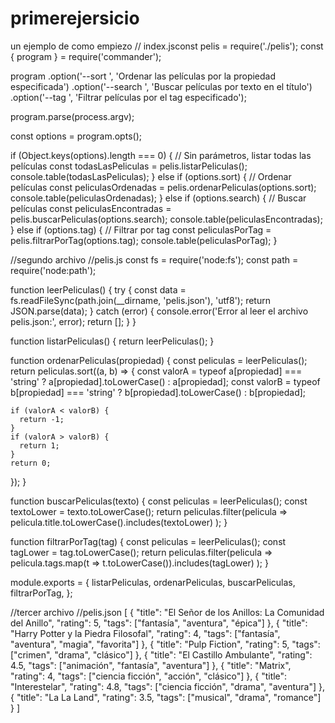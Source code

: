 # primerejersicio
un ejemplo de como empiezo
// index.jsconst pelis = require('./pelis');
const { program } = require('commander');

program
  .option('--sort <propiedad>', 'Ordenar las películas por la propiedad especificada')
  .option('--search <texto>', 'Buscar películas por texto en el título')
  .option('--tag <nombreDelTag>', 'Filtrar películas por el tag especificado');

program.parse(process.argv);

const options = program.opts();

if (Object.keys(options).length === 0) {
  // Sin parámetros, listar todas las películas
  const todasLasPeliculas = pelis.listarPeliculas();
  console.table(todasLasPeliculas);
} else if (options.sort) {
  // Ordenar películas
  const peliculasOrdenadas = pelis.ordenarPeliculas(options.sort);
  console.table(peliculasOrdenadas);
} else if (options.search) {
  // Buscar películas
  const peliculasEncontradas = pelis.buscarPeliculas(options.search);
  console.table(peliculasEncontradas);
} else if (options.tag) {
  // Filtrar por tag
  const peliculasPorTag = pelis.filtrarPorTag(options.tag);
  console.table(peliculasPorTag);
}

//segundo archivo
//pelis.js
const fs = require('node:fs');
const path = require('node:path');

function leerPeliculas() {
  try {
    const data = fs.readFileSync(path.join(__dirname, 'pelis.json'), 'utf8');
    return JSON.parse(data);
  } catch (error) {
    console.error('Error al leer el archivo pelis.json:', error);
    return [];
  }
}

function listarPeliculas() {
  return leerPeliculas();
}

function ordenarPeliculas(propiedad) {
  const peliculas = leerPeliculas();
  return peliculas.sort((a, b) => {
    const valorA = typeof a[propiedad] === 'string' ? a[propiedad].toLowerCase() : a[propiedad];
    const valorB = typeof b[propiedad] === 'string' ? b[propiedad].toLowerCase() : b[propiedad];

    if (valorA < valorB) {
      return -1;
    }
    if (valorA > valorB) {
      return 1;
    }
    return 0;
  });
}

function buscarPeliculas(texto) {
  const peliculas = leerPeliculas();
  const textoLower = texto.toLowerCase();
  return peliculas.filter(pelicula =>
    pelicula.title.toLowerCase().includes(textoLower)
  );
}

function filtrarPorTag(tag) {
  const peliculas = leerPeliculas();
  const tagLower = tag.toLowerCase();
  return peliculas.filter(pelicula =>
    pelicula.tags.map(t => t.toLowerCase()).includes(tagLower)
  );
}

module.exports = {
  listarPeliculas,
  ordenarPeliculas,
  buscarPeliculas,
  filtrarPorTag,
};

//tercer archivo
//pelis.json
[
    {
      "title": "El Señor de los Anillos: La Comunidad del Anillo",
      "rating": 5,
      "tags": ["fantasía", "aventura", "épica"]
    },
    {
      "title": "Harry Potter y la Piedra Filosofal",
      "rating": 4,
      "tags": ["fantasía", "aventura", "magia", "favorita"]
    },
    {
      "title": "Pulp Fiction",
      "rating": 5,
      "tags": ["crimen", "drama", "clásico"]
    },
    {
      "title": "El Castillo Ambulante",
      "rating": 4.5,
      "tags": ["animación", "fantasía", "aventura"]
    },
    {
      "title": "Matrix",
      "rating": 4,
      "tags": ["ciencia ficción", "acción", "clásico"]
    },
    {
      "title": "Interestelar",
      "rating": 4.8,
      "tags": ["ciencia ficción", "drama", "aventura"]
    },
    {
      "title": "La La Land",
      "rating": 3.5,
      "tags": ["musical", "drama", "romance"]
    }
  ]
